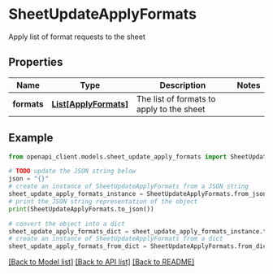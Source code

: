 # SheetUpdateApplyFormats

Apply list of format requests to the sheet

## Properties

Name | Type | Description | Notes
------------ | ------------- | ------------- | -------------
**formats** | [**List[ApplyFormats]**](ApplyFormats.md) | The list of formats to apply to the sheet | 

## Example

```python
from openapi_client.models.sheet_update_apply_formats import SheetUpdateApplyFormats

# TODO update the JSON string below
json = "{}"
# create an instance of SheetUpdateApplyFormats from a JSON string
sheet_update_apply_formats_instance = SheetUpdateApplyFormats.from_json(json)
# print the JSON string representation of the object
print(SheetUpdateApplyFormats.to_json())

# convert the object into a dict
sheet_update_apply_formats_dict = sheet_update_apply_formats_instance.to_dict()
# create an instance of SheetUpdateApplyFormats from a dict
sheet_update_apply_formats_from_dict = SheetUpdateApplyFormats.from_dict(sheet_update_apply_formats_dict)
```
[[Back to Model list]](../README.md#documentation-for-models) [[Back to API list]](../README.md#documentation-for-api-endpoints) [[Back to README]](../README.md)


